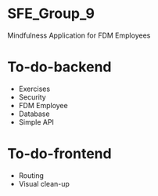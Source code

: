# SFE_Group_9
Mindfulness Application for FDM Employees
<br/>
<h1>To-do-backend</h1>
<ul>
  <li>Exercises</li>
  <li>Security</li>
  <li>FDM Employee</li>
  <li>Database</li>
  <li>Simple API</li>
</ul>
<h1>To-do-frontend</h1>
<ul>
  <li>Routing</li>
  <li>Visual clean-up</li>
</ul>